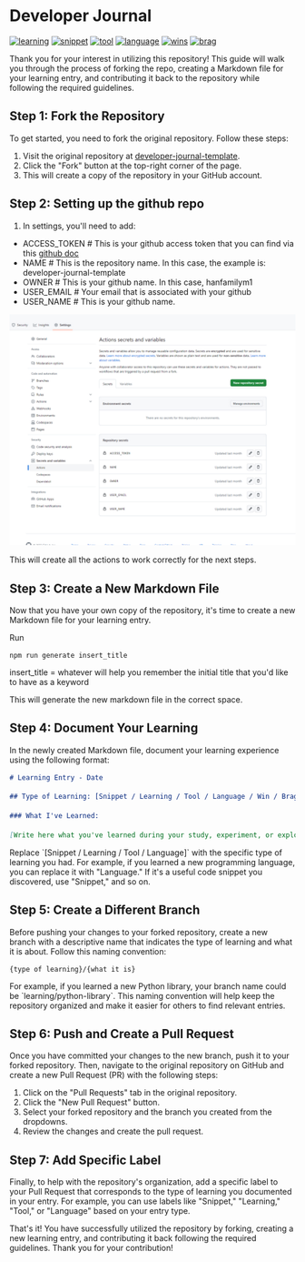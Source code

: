 # Developer Journal

<!-- Structure should be https://github.com/{owner}/{repoName}/ -->

[github-learning]: https://github.com/hanfamilym1/developer-journal-template/pulls?q=is%3Apr+is%3Aclosed+label%3Alearning
[github-language]: https://github.com/hanfamilym1/developer-journal-template/pulls?q=is%3Apr+is%3Aclosed+label%3Alanguage
[github-snippet]: https://github.com/hanfamilym1/developer-journal-template/pulls?q=is%3Apr+is%3Aclosed+label%3Asnippet
[github-tool]: https://github.com/hanfamilym1/developer-journal-template/pulls?q=is%3Apr+is%3Aclosed+label%3Atool
[github-wins]: https://github.com/hanfamilym1/developer-journal-template/pulls?q=is%3Apr+is%3Aclosed+label%3Awins
[github-brag]: https://github.com/hanfamilym1/developer-journal-template/pulls?q=is%3Apr+is%3Aclosed+label%3Abrag

[![learning](https://img.shields.io/badge/learning-0-052F5F)][github-learning]
[![snippet](https://img.shields.io/badge/snippet-0-005377)][github-snippet]
[![tool](https://img.shields.io/badge/tool-0-06A77D)][github-tool]
[![language](https://img.shields.io/badge/language-0-D5C67A)][github-language]
[![wins](https://img.shields.io/badge/wins-0-F1A208)][github-wins]
[![brag](https://img.shields.io/badge/brag-0-ECFEAA)][github-brag]

Thank you for your interest in utilizing this repository! This guide will walk you through the process of forking the repo, creating a Markdown file for your learning entry, and contributing it back to the repository while following the required guidelines.

## Step 1: Fork the Repository

To get started, you need to fork the original repository. Follow these steps:

1. Visit the original repository at [developer-journal-template](https://github.com/hanfamilym1/developer-journal-template).
2. Click the "Fork" button at the top-right corner of the page.
3. This will create a copy of the repository in your GitHub account.

## Step 2: Setting up the github repo

1. In settings, you'll need to add:

- ACCESS_TOKEN # This is your github access token that you can find via this [github doc](https://docs.github.com/en/enterprise-server@3.6/authentication/keeping-your-account-and-data-secure/managing-your-personal-access-tokens)
- NAME # This is the repository name. In this case, the example is: developer-journal-template
- OWNER # This is your github name. In this case, hanfamilym1
- USER_EMAIL # Your email that is associated with your github
- USER_NAME # This is your github name.

![images](./images/secrets.jpg)

This will create all the actions to work correctly for the next steps.

## Step 3: Create a New Markdown File

Now that you have your own copy of the repository, it's time to create a new Markdown file for your learning entry.

Run

```
npm run generate insert_title
```

insert_title = whatever will help you remember the initial title that you'd like to have as a keyword

This will generate the new markdown file in the correct space.

## Step 4: Document Your Learning

In the newly created Markdown file, document your learning experience using the following format:

```markdown
# Learning Entry - Date

## Type of Learning: [Snippet / Learning / Tool / Language / Win / Bragging]

### What I've Learned:

[Write here what you've learned during your study, experiment, or exploration. Be as detailed and informative as possible.]
```

Replace \`[Snippet / Learning / Tool / Language]\` with the specific type of learning you had. For example, if you learned a new programming language, you can replace it with "Language." If it's a useful code snippet you discovered, use "Snippet," and so on.

## Step 5: Create a Different Branch

Before pushing your changes to your forked repository, create a new branch with a descriptive name that indicates the type of learning and what it is about. Follow this naming convention:

```
{type of learning}/{what it is}
```

For example, if you learned a new Python library, your branch name could be \`learning/python-library\`. This naming convention will help keep the repository organized and make it easier for others to find relevant entries.

## Step 6: Push and Create a Pull Request

Once you have committed your changes to the new branch, push it to your forked repository. Then, navigate to the original repository on GitHub and create a new Pull Request (PR) with the following steps:

1. Click on the "Pull Requests" tab in the original repository.
2. Click the "New Pull Request" button.
3. Select your forked repository and the branch you created from the dropdowns.
4. Review the changes and create the pull request.

## Step 7: Add Specific Label

Finally, to help with the repository's organization, add a specific label to your Pull Request that corresponds to the type of learning you documented in your entry. For example, you can use labels like "Snippet," "Learning," "Tool," or "Language" based on your entry type.

That's it! You have successfully utilized the repository by forking, creating a new learning entry, and contributing it back following the required guidelines. Thank you for your contribution!
